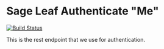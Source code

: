 # Sage Leaf Authenticate "Me"
[![Build Status](https://travis-ci.com/sageleaf/me.svg?branch=master)](https://travis-ci.com/sageleaf/me)


This is the rest endpoint that we use for authentication. 